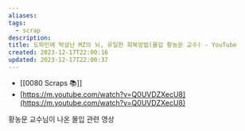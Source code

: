 ```yaml
---
aliases: 
tags:
  - scrap
description: 
title: 도파민에 박살난 MZ의 뇌, 유일한 회복방법(몰입 황농문 교수) - YouTube
created: 2023-12-17T22:00:16
updated: 2023-12-17T22:00:37
---
```

- [[0080 Scraps 📚]]  
- [https://m.youtube.com/watch?v=Q0UVDZXecU8](https://m.youtube.com/watch?v=Q0UVDZXecU8)  
  
황농문 교수님이 나온 몰입 관련 영상
